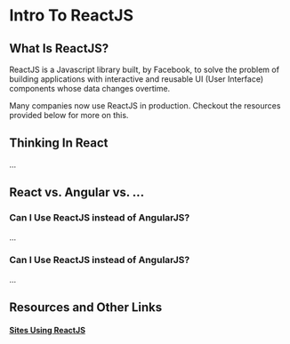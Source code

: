 # Intro To ReactJS


## What Is ReactJS?

ReactJS is a Javascript library built, by Facebook, to solve the problem of building applications with interactive and reusable UI (User Interface) components whose data changes overtime.

Many companies now use ReactJS in production. Checkout the resources provided below for more on this.


## Thinking In React

...



## React vs. Angular vs. ...


### Can I Use ReactJS instead of AngularJS?

...


### Can I Use ReactJS instead of AngularJS?

...



## Resources and Other Links

#### [Sites Using ReactJS](https://github.com/facebook/react/wiki/Sites-Using-React)